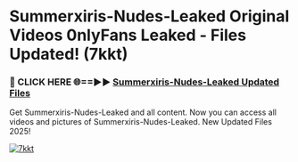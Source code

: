 # Summerxiris-Nudes-Leaked Original Videos 0nlyFans Leaked - Files Updated! (7kkt)

<h3>🔴 CLICK HERE 🌐==►► <a href="https://tinyurl.com/yc6ubb5a" rel="nofollow">Summerxiris-Nudes-Leaked Updated Files</a></h3>

Get Summerxiris-Nudes-Leaked and all content. Now you can access all videos and pictures of Summerxiris-Nudes-Leaked. New Updated Files 2025!

[![7kkt](https://i.imgur.com/7eu0CRL.gif)](https://tinyurl.com/yc6ubb5a)
